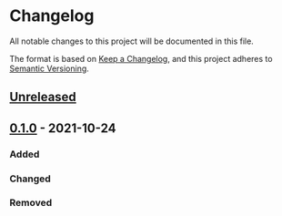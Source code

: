 # Changelog
All notable changes to this project will be documented in this file.

The format is based on [Keep a Changelog](https://keepachangelog.com/en/1.0.0/),
and this project adheres to [Semantic Versioning](https://semver.org/spec/v2.0.0.html).

## [Unreleased]

## [0.1.0] - 2021-10-24
### Added

### Changed

### Removed

[Unreleased]: https://github.com/MS3Inc/tavros/compare/v0.1.0...HEAD
[0.1.0]: https://github.com/MS3Inc/tavros/releases/tag/v0.1.0
